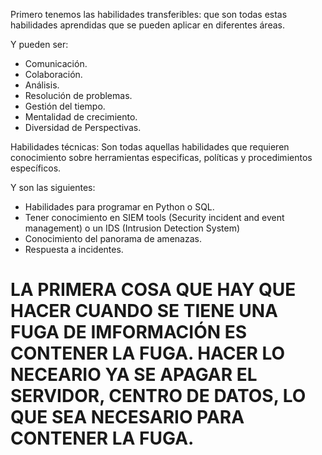 Primero tenemos las habilidades transferibles: que son todas estas habilidades aprendidas que se pueden aplicar en diferentes áreas. 

Y pueden ser: 

- Comunicación. 
- Colaboración. 
- Análisis.
- Resolución de problemas. 
- Gestión del tiempo. 
- Mentalidad de crecimiento. 
- Diversidad de Perspectivas. 

Habilidades técnicas: Son todas aquellas habilidades que requieren conocimiento sobre herramientas especificas, políticas y procedimientos específicos. 

Y son las siguientes: 

- Habilidades para programar en Python o SQL.
- Tener conocimiento en SIEM tools (Security incident and event management) o un IDS (Intrusion Detection System)
- Conocimiento del panorama de amenazas.
- Respuesta a incidentes. 

# LA PRIMERA COSA QUE HAY QUE HACER CUANDO SE TIENE UNA FUGA DE IMFORMACIÓN ES CONTENER LA FUGA. HACER LO NECEARIO YA SE APAGAR EL SERVIDOR, CENTRO DE DATOS, LO QUE SEA NECESARIO PARA CONTENER LA FUGA. 




